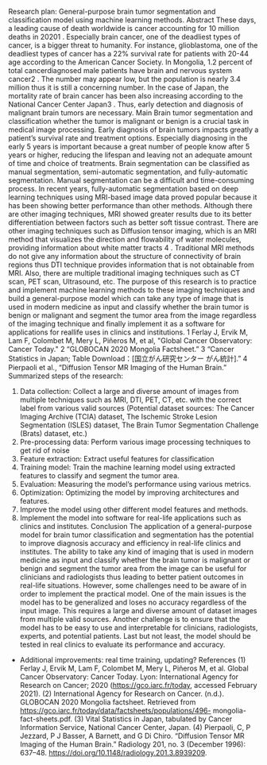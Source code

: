 Research plan: General-purpose brain tumor segmentation and classification model
using machine learning methods.
Abstract
These days, a leading cause of death worldwide is cancer accounting for 10 million deaths in 20201
.
Especially brain cancer, one of the deadliest types of cancer, is a bigger threat to humanity. For
instance, glioblastoma, one of the deadliest types of cancer has a 22% survival rate for patients
with 20-44 age according to the American Cancer Society. In Mongolia, 1.2 percent of total cancerdiagnosed male patients have brain and nervous system cancer2
. The number may appear low, but
the population is nearly 3.4 million thus it is still a concerning number. In the case of Japan, the
mortality rate of brain cancer has been also increasing according to the National Cancer Center
Japan3
. Thus, early detection and diagnosis of malignant brain tumors are necessary.
Main
Brain tumor segmentation and classification whether the tumor is malignant or benign is a crucial
task in medical image processing. Early diagnosis of brain tumors impacts greatly a patient’s
survival rate and treatment options. Especially diagnosing in the early 5 years is important because
a great number of people know after 5 years or higher, reducing the lifespan and leaving not an
adequate amount of time and choice of treatments. Brain segmentation can be classified as manual
segmentation, semi-automatic segmentation, and fully-automatic segmentation. Manual
segmentation can be a difficult and time-consuming process. In recent years, fully-automatic
segmentation based on deep learning techniques using MRI-based image data proved popular
because it has been showing better performance than other methods. Although there are other
imaging techniques, MRI showed greater results due to its better differentiation between factors
such as better soft tissue contrast. There are other imaging techniques such as Diffusion tensor
imaging, which is an MRI method that visualizes the direction and flowability of water molecules,
providing information about white matter tracts 4
. Traditional MRI methods do not give any
information about the structure of connectivity of brain regions thus DTI technique provides
information that is not obtainable from MRI. Also, there are multiple traditional imaging
techniques such as CT scan, PET scan, Ultrasound, etc. The purpose of this research is to practice
and implement machine learning methods to these imaging techniques and build a general-purpose
model which can take any type of image that is used in modern medicine as input and classify
whether the brain tumor is benign or malignant and segment the tumor area from the image
regardless of the imaging technique and finally implement it as a software for applications for reallife uses in clinics and institutions.
1
Ferlay J, Ervik M, Lam F, Colombet M, Mery L, Piñeros M, et al, "Global Cancer Observatory: Cancer Today."
2
“GLOBOCAN 2020 Mongolia Factsheet.”
3
“Cancer Statistics in Japan; Table Download：[国立がん研究センター がん統計].”
4 Pierpaoli et al., “Diffusion Tensor MR Imaging of the Human Brain.”
Summarized steps of the research:
1. Data collection: Collect a large and diverse amount of images from multiple techniques
such as MRI, DTI, PET, CT, etc. with the correct label from various valid sources (Potential
dataset sources: The Cancer Imaging Archive (TCIA) dataset, The Ischemic Stroke Lesion
Segmentation (ISLES) dataset, The Brain Tumor Segmentation Challenge (Brats) dataset,
etc.)
2. Pre-processing data: Perform various image processing techniques to get rid of noise
3. Feature extraction: Extract useful features for classification
4. Training model: Train the machine learning model using extracted features to classify and
segment the tumor area.
5. Evaluation: Measuring the model’s performance using various metrics.
6. Optimization: Optimizing the model by improving architectures and features.
7. Improve the model using other different model features and methods.
8. Implement the model into software for real-life applications such as clinics and institutes.
Conclusion
The application of a general-purpose model for brain tumor classification and segmentation has
the potential to improve diagnosis accuracy and efficiency in real-life clinics and institutes. The
ability to take any kind of imaging that is used in modern medicine as input and classify whether
the brain tumor is malignant or benign and segment the tumor area from the image can be useful
for clinicians and radiologists thus leading to better patient outcomes in real-life situations.
However, some challenges need to be aware of in order to implement the practical model. One of
the main issues is the model has to be generalized and loses no accuracy regardless of the input
image. This requires a large and diverse amount of dataset images from multiple valid sources.
Another challenge is to ensure that the model has to be easy to use and interpretable for
clinicians, radiologists, experts, and potential patients. Last but not least, the model should be
tested in real clinics to evaluate its performance and accuracy.
+ Additional improvements: real time training, updating?
References
(1) Ferlay J, Ervik M, Lam F, Colombet M, Mery L, Piñeros M, et al. Global Cancer
Observatory: Cancer Today. Lyon: International Agency for Research on Cancer; 2020
(https://gco.iarc.fr/today, accessed February 2021).
(2) International Agency for Research on Cancer. (n.d.). GLOBOCAN 2020 Mongolia
factsheet. Retrieved from https://gco.iarc.fr/today/data/factsheets/populations/496-
mongolia-fact-sheets.pdf.
(3) Vital Statistics in Japan, tabulated by Cancer Information Service, National Cancer Center,
Japan.
(4) Pierpaoli, C, P Jezzard, P J Basser, A Barnett, and G Di Chiro. “Diffusion Tensor MR
Imaging of the Human Brain.” Radiology 201, no. 3 (December 1996): 637–48.
https://doi.org/10.1148/radiology.201.3.8939209.
